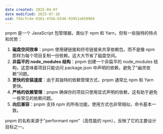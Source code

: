 ```yaml
---
date created: 2025-04-07
date modified: 2025-07-10
uid: f5bcfc4e-9161-47bb-b546-93951e659969
---
```


pnpm 是一个 JavaScript 包管理器，类似于 npm 和 Yarn，但有一些独特的特点和优势：

1. **磁盘空间效率**：pnpm 使用硬链接和符号链接来共享依赖包，而不是像 npm 那样为每个项目复制一份依赖。这大大节省了磁盘空间。
2. **非扁平的 node_modules 结构**：pnpm 创建一个非扁平的 node_modules 结构，这意味着项目只能访问 package.json 中声明的依赖，避免了"幽灵依赖"问题。
3. **更快的安装速度**：由于其独特的依赖管理方式，pnpm 通常比 npm 和 Yarn 更快。
4. **严格的依赖管理**：pnpm 确保你的项目只使用显式声明的依赖，这有助于避免一些常见的依赖问题。
5. **向后兼容**：pnpm 支持 npm 的所有功能，使用方式也非常相似，命令基本一致。

pnpm 的名称来源于"performant npm"（高性能的 npm），反映了它的主要设计目标之一。
